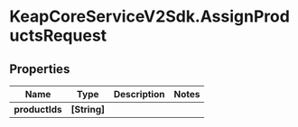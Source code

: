 # KeapCoreServiceV2Sdk.AssignProductsRequest

## Properties

Name | Type | Description | Notes
------------ | ------------- | ------------- | -------------
**productIds** | **[String]** |  | 


